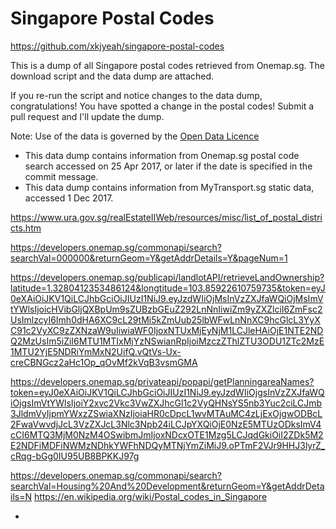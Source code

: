 Singapore Postal Codes
======================
https://github.com/xkjyeah/singapore-postal-codes

This is a dump of all Singapore postal codes retrieved from Onemap.sg.
The download script and the data dump are attached.

If you re-run the script and notice changes to the data dump, congratulations!
You have spotted a change in the postal codes! Submit a pull request and I'll
update the dump.

Note: Use of the data is governed by the [Open Data Licence](https://www.onemap.sg/legal/opendatalicence.html)

- This data dump contains information from Onemap.sg postal code search accessed on 25 Apr 2017, or later
 if the date is specified in the commit message.
- This data dump contains information from MyTransport.sg static data, accessed 1 Dec 2017.

https://www.ura.gov.sg/realEstateIIWeb/resources/misc/list_of_postal_districts.htm

https://developers.onemap.sg/commonapi/search?searchVal=000000&returnGeom=Y&getAddrDetails=Y&pageNum=1

https://developers.onemap.sg/publicapi/landlotAPI/retrieveLandOwnership?latitude=1.3280412353486124&longtitude=103.85922610759735&token=eyJ0eXAiOiJKV1QiLCJhbGciOiJIUzI1NiJ9.eyJzdWIiOjMsInVzZXJfaWQiOjMsImVtYWlsIjoicHVibGljQXBpUm9sZUBzbGEuZ292LnNnIiwiZm9yZXZlciI6ZmFsc2UsImlzcyI6Imh0dHA6XC9cL29tMi5kZmUub25lbWFwLnNnXC9hcGlcL3YyXC91c2VyXC9zZXNzaW9uIiwiaWF0IjoxNTUxMjEyNjM1LCJleHAiOjE1NTE2NDQ2MzUsIm5iZiI6MTU1MTIxMjYzNSwianRpIjoiMzczZThlZTU3ODU1ZTc2MzE1MTU2YjE5NDRiYmMxN2UifQ.vQtVs-Ux-creCBNGcz2aHc1Op_qOvMf2kVqB3vsmGMA

https://developers.onemap.sg/privateapi/popapi/getPlanningareaNames?token=eyJ0eXAiOiJKV1QiLCJhbGciOiJIUzI1NiJ9.eyJzdWIiOjgsInVzZXJfaWQiOjgsImVtYWlsIjoiY2xvc2Vkc3VwZXJhcGl1c2VyQHNsYS5nb3Yuc2ciLCJmb3JldmVyIjpmYWxzZSwiaXNzIjoiaHR0cDpcL1wvMTAuMC4zLjExOjgwODBcL2FwaVwvdjJcL3VzZXJcL3Nlc3Npb24iLCJpYXQiOjE0NzE5MTUzODksImV4cCI6MTQ3MjM0NzM4OSwibmJmIjoxNDcxOTE1Mzg5LCJqdGkiOiI2ZDk5M2E2NDFiMDFiNWMzNDhkYWFhNDQyMTNjYmZiMiJ9.oPTmF2VJr9HHJ3lyrZ_cRqg-bGg0IU95UB8BPKKJ97g

https://developers.onemap.sg/commonapi/search?searchVal=Housing%20And%20Development&returnGeom=Y&getAddrDetails=N
https://en.wikipedia.org/wiki/Postal_codes_in_Singapore


+
